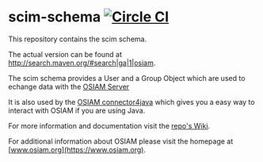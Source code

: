 scim-schema [![Circle CI](https://circleci.com/gh/osiam/scim-schema.svg?style=svg)](https://circleci.com/gh/osiam/scim-schema)
==========

This repository contains the scim schema.

The actual version can be found at http://search.maven.org/#search|ga|1|osiam.

The scim schema provides a User and a Group Object which are used to echange data with the [OSIAM Server](https://github.com/osiam/server)

It is also used by the [OSIAM connector4java](https://github.com/osiam/connector4java) which gives you a easy way to interact with OSIAM if you are using Java.

For more information and documentation visit the [repo's Wiki](https://github.com/osiam/scim-schema/wiki).

For additional information about OSIAM please visit the homepage at [www.osiam.org](https://www.osiam.org).

